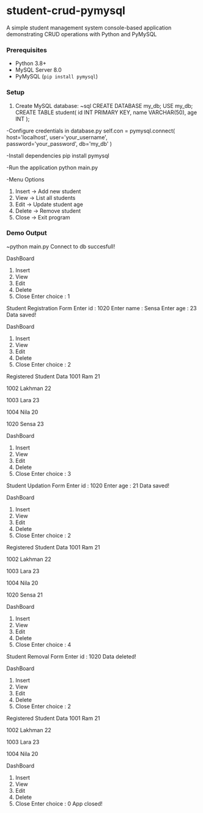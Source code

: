 # student-crud-pymysql
A simple student management system console-based application demonstrating CRUD operations with Python and PyMySQL

### Prerequisites
- Python 3.8+
- MySQL Server 8.0
- PyMySQL (`pip install pymysql`)

### Setup
1. Create MySQL database:
   ~sql
   CREATE DATABASE my_db;
   USE my_db;
   CREATE TABLE student(
     id INT PRIMARY KEY,
     name VARCHAR(50),
     age INT
   );
  

-Configure credentials in database.py
 self.con = pymysql.connect(
    host='localhost',
    user='your_username',  
    password='your_password', 
    db='my_db'
)

-Install dependencies
    pip install pymysql

-Run the application
    python main.py

-Menu Options
  1. Insert   → Add new student
  2. View     → List all students
  3. Edit     → Update student age
  4. Delete   → Remove student
  0. Close    → Exit program




### Demo Output

~python main.py
Connect to db succesfull!


 DashBoard
1. Insert
2. View
3. Edit
4. Delete
0. Close
Enter choice : 1

 Student Registration Form
Enter id : 1020
Enter name : Sensa
Enter age : 23
Data saved!


 DashBoard
1. Insert
2. View
3. Edit
4. Delete
0. Close
Enter choice : 2

 Registered Student Data
1001    Ram     21

1002    Lakhman 22

1003    Lara    23

1004    Nila    20

1020    Sensa   23



 DashBoard
1. Insert
2. View
3. Edit
4. Delete
0. Close
Enter choice : 3

 Student Updation Form
Enter id : 1020
Enter age : 21
Data saved!


 DashBoard
1. Insert
2. View
3. Edit
4. Delete
0. Close
Enter choice : 2

 Registered Student Data
1001    Ram     21

1002    Lakhman 22

1003    Lara    23

1004    Nila    20

1020    Sensa   21



 DashBoard
1. Insert
2. View
3. Edit
4. Delete
0. Close
Enter choice : 4

Student Removal Form
Enter id : 1020
Data deleted!


 DashBoard
1. Insert
2. View
3. Edit
4. Delete
0. Close
Enter choice : 2

 Registered Student Data
1001    Ram     21

1002    Lakhman 22

1003    Lara    23

1004    Nila    20



 DashBoard
1. Insert
2. View
3. Edit
4. Delete
0. Close
Enter choice : 0
App closed!



